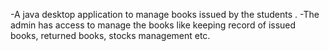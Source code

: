 -A java desktop application to manage books issued by the students .
-The admin has access to manage the books like keeping record of issued books, returned books, stocks management etc.

